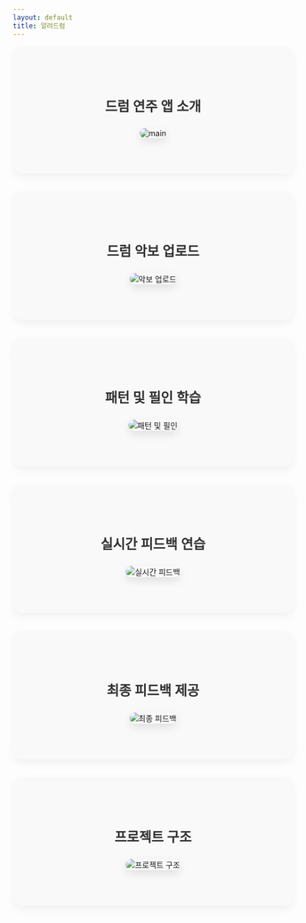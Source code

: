 ```yaml
---
layout: default
title: 알려드럼
---
```


<style>
  .section {
    padding: 4rem 2vw;
    text-align: center;
    background-color: #f9f9f9;
    margin-bottom: 2rem;
    border-radius: 1rem;
    box-shadow: 0 0.4rem 1rem rgba(0, 0, 0, 0.05);
  }

  .section p {
    font-size: 1.5rem;
    font-weight: 600;
    margin-bottom: 1.5rem;
    color: #333;
  }

  .section img {
    max-width: 90%;
    height: auto;
    border-radius: 0.8rem;
    box-shadow: 0 0.4rem 1rem rgba(0, 0, 0, 0.1);
  }
</style>

<div class="section">
  <p>드럼 연주 앱 소개</p>
  <img src="https://github.com/user-attachments/assets/c7373fc3-1d30-4bbd-976a-f0490f55c194" alt="main" />
</div>

<div class="section">
  <p>드럼 악보 업로드</p>
  <img src="https://github.com/user-attachments/assets/4a3db34b-8a46-4f76-a502-15453326db0a" alt="악보 업로드" />
</div>

<div class="section">
  <p>패턴 및 필인 학습</p>
  <img src="https://github.com/user-attachments/assets/576f1524-f51d-48e2-8460-f645d0b5209e" alt="패턴 및 필인" />
</div>

<div class="section">
  <p>실시간 피드백 연습</p>
  <img src="https://github.com/user-attachments/assets/6c147498-52da-453d-be63-3c712e4d6ae4" alt="실시간 피드백" />
</div>

<div class="section">
  <p>최종 피드백 제공</p>
  <img src="https://github.com/user-attachments/assets/0048f577-521a-4041-b897-e5a5ee83be9b" alt="최종 피드백" />
</div>

<div class="section">
  <p>프로젝트 구조</p>
  <img src="https://github.com/user-attachments/assets/0b4c8372-2f2c-49b8-baa3-67af8a647276" alt="프로젝트 구조" />
</div>
